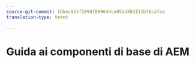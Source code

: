 ```yaml
---
source-git-commit: 1bbec9b1f109df88964dce051a58d111bf6cafaa
translation-type: tm+mt

---
```


# Guida ai componenti di base di AEM
